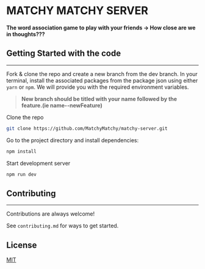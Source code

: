 # MATCHY MATCHY SERVER

**The word association game to play with your friends → How close are we in thoughts???**

## Getting Started with the code

---

Fork & clone the repo and create a new branch from the dev branch. In your terminal, install the associated packages from the package json using either `yarn` or `npm`. We will provide you with the required environment variables.

> **New branch should be titled with your name followed by the feature.(ie name--newFeature)**

Clone the repo

```bash
git clone https://github.com/MatchyMatchy/matchy-server.git
```

Go to the project directory and install dependencies:

```bash
npm install
```

Start development server

```bash
npm run dev
```

## Contributing

---

Contributions are always welcome!

See `contributing.md` for ways to get started.

## License

[MIT](/LICENSE)
